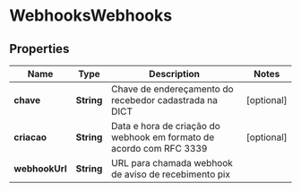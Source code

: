 
# WebhooksWebhooks

## Properties
Name | Type | Description | Notes
------------ | ------------- | ------------- | -------------
**chave** | **String** | Chave de endereçamento do recebedor cadastrada na DICT |  [optional]
**criacao** | **String** | Data e hora de criação do webhook em formato de acordo com RFC 3339 |  [optional]
**webhookUrl** | **String** | URL para chamada webhook de aviso de recebimento pix | 




